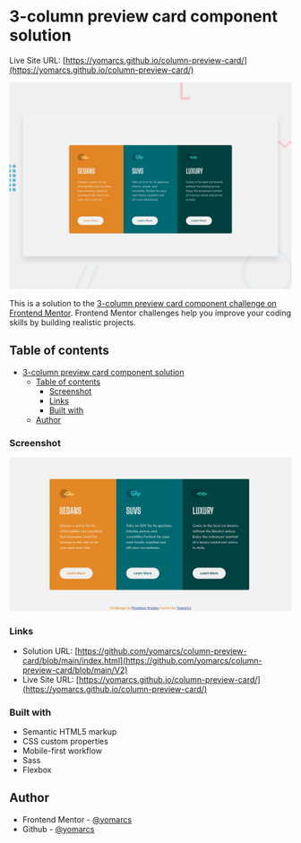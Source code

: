 # 3-column preview card component solution

Live Site URL: [https://yomarcs.github.io/column-preview-card/](https://yomarcs.github.io/column-preview-card/)


![Design preview for the 3-column preview card coding challenge](./design/desktop-preview.jpg)

This is a solution to the [3-column preview card component challenge on Frontend Mentor](https://www.frontendmentor.io/challenges/3column-preview-card-component-pH92eAR2-). Frontend Mentor challenges help you improve your coding skills by building realistic projects. 

## Table of contents

- [3-column preview card component solution](#3-column-preview-card-component-solution)
  - [Table of contents](#table-of-contents)
    - [Screenshot](#screenshot)
    - [Links](#links)
    - [Built with](#built-with)
  - [Author](#author)

### Screenshot

![3-column preview card solution](./design/screenshot-solution.png)

### Links

- Solution URL: [https://github.com/yomarcs/column-preview-card/blob/main/index.html](https://github.com/yomarcs/column-preview-card/blob/main/V2)
- Live Site URL: [https://yomarcs.github.io/column-preview-card/](https://yomarcs.github.io/column-preview-card/)

### Built with

- Semantic HTML5 markup
- CSS custom properties
- Mobile-first workflow
- Sass
- Flexbox

## Author

- Frontend Mentor - [@yomarcs](https://www.frontendmentor.io/profile/yomarcs)
- Github - [@yomarcs](https://github.com/yomarcs)



